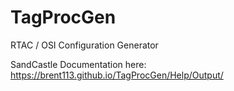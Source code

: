 # TagProcGen
RTAC / OSI Configuration Generator

SandCastle Documentation here:
https://brent113.github.io/TagProcGen/Help/Output/

